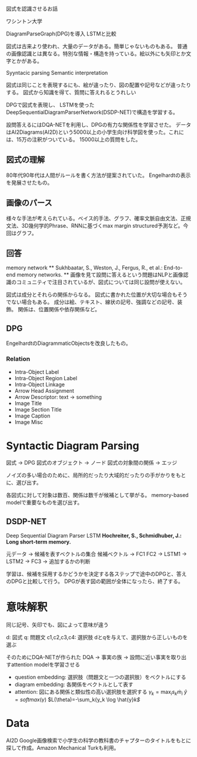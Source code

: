 図式を認識させるお話

ワシントン大学

DiagramParseGraph(DPG)を導入
LSTMと比較

図式は古来より使われ、大量のデータがある。簡単じゃないものもある。
普通の画像認識とは異なる。特別な情報・構造を持っている。絵以外にも矢印とか文字とかがある。

Syyntacic parsing
Semantic interpretation

図式は同じことを表現するにも、絵が違ったり、図の配置や記号などが違ったりする。
図式から知識を得て、質問に答えれるとうれしい

DPGで図式を表現し、
LSTMを使ったDeepSequentialDiagramParserNetwork(DSDP-NET)で構造を学習する。

設問答えるにはDQA-NETを利用し、DPGの有力な関係性を学習させた。
データはAI2Diagrams(AI2D)という5000以上の小学生向け科学図を使った。これには、15万の注釈がついている。
15000以上の質問をした。

## 図式の理解
80年代90年代は人間がルールを書く方法が提案されていた。
Engelhardtの表示を発展させたもの。
## 画像のパース
様々な手法が考えられている。ベイス的手法、グラフ、確率文脈自由文法、正規文法、3D幾何学的Phrase、RNNに基づくmax margin structured予測など。今回はグラフ。
## 回答
memory network
** Sukhbaatar, S., Weston, J., Fergus, R., et al.: End-to-end memory networks. **
画像を見て設問に答えるという問題はNLPと画像認識のコミュニティで注目されているが、図式については同じ設問が使えない。

図式は成分とそれらの関係からなる。
図式に書かれた位置が大切な場合もそうでない場合もある。
成分は絵、テキスト、線状の記号、強調などの記号、装飾。
関係は、位置関係や依存関係など。

## DPG
EngelhardtのDiagrammaticObjectsを改良したもの。

### Relation
* Intra-Object Label
* Intra-Object Region Label
* Intra-Object Linkage
* Arrow Head Assignment
* Arrow Descriptor: text -> something
* Image Title
* Image Section Title
* Image Caption
* Image Misc

# Syntactic Diagram Parsing
図式 -> DPG
図式のオブジェクト -> ノード
図式の対象間の関係 -> エッジ

ノイズの多い場合のために、局所的だったり大域的だったりの手がかりをもとに、選び出す。

各図式に対して対象は数百、関係は数千が候補として挙がる。
memory-based modelで重要なものを選び出す。

## DSDP-NET
Deep Sequential Diagram Parser
LSTM **Hochreiter, S., Schmidhuber, J.: Long short-term memory.**

元データ -> 候補を表すベクトルの集合
候補ベクトル -> FC1 FC2 -> LSTM1 -> LSTM2 -> FC3 -> 追加するかの判断

学習は、候補を採用するかどうかを決定する各ステップで途中のDPGと、答えのDPGと比較して行う。
DPGが表す図の範囲が全体になったら、終了する。

# 意味解釈
同じ記号、矢印でも、図によって意味が違う

d: 図式
q: 問題文
c1,c2,c3,c4: 選択肢
dとqを与えて、選択肢から正しいものを選ぶ

そのためにDQA-NETが作られた
DQA -> 事実の族 -> 設問に近い事実を取り出すattention modelを学習させる
* question embedding: 選択肢（問題文と一つの選択肢）をベクトルにする
* diagram embedding: 各関係をベクトルとして表す
* attention: 図にある関係と類似性の高い選択肢を選択する
$\gamma_k=\max_i{s_k\dot m_i}$
$\hat{y}=softmax(\gamma)$
$L(\theta)=-\sum_k{y_k \log \hat{y}_k$_
# Data
AI2D
Google画像検索で小学生の科学の教科書のチャプターのタイトルをもとに探して作成。Amazon Mechanical Turkも利用。




